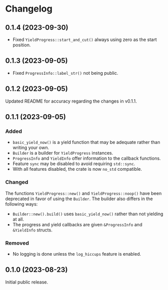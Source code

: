 # Changelog

## 0.1.4 (2023-09-30)

* Fixed `YieldProgress::start_and_cut()` always using zero as the start position.

## 0.1.3 (2023-09-05)

* Fixed `ProgressInfo::label_str()` not being public.

## 0.1.2 (2023-09-05)

Updated README for accuracy regarding the changes in v0.1.1.

## 0.1.1 (2023-09-05)

### Added

* `basic_yield_now()` is a yield function that may be adequate rather than writing your own.
* `Builder` is a builder for `YieldProgress` instances.
* `ProgressInfo` and `YieldInfo` offer information to the callback functions.
* Feature `sync` may be disabled to avoid requiring `std::sync`.
* With all features disabled, the crate is now `no_std` compatible.

### Changed

The functions `YieldProgress::new()` and `YieldProgress::noop()` have been deprecated
in favor of using the `Builder`. The builder also differs in the following ways:
  
* `Builder::new().build()` uses `basic_yield_now()` rather than not yielding at all.
* The progress and yield callbacks are given `&ProgressInfo` and `&YieldInfo` structs.

### Removed

* No logging is done unless the `log_hiccups` feature is enabled.

## 0.1.0 (2023-08-23)

Initial public release.
